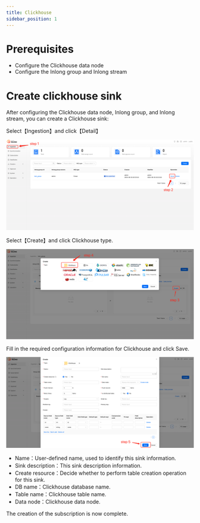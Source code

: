 ```yaml
---
title: Clickhouse
sidebar_position: 1
---
```


# Prerequisites
- Configure the Clickhouse data node
- Configure the Inlong group and Inlong stream

# Create clickhouse sink
After configuring the Clickhouse data node, Inlong group, and Inlong stream, you can create a Clickhouse sink:


Select【Ingestion】and click【Detail】

![](img/create_clickhouse_sink_1.png)

Select【Create】and click Clickhouse type.

![img.png](img/create_clickhouse_sink_2.png)

Fill in the required configuration information for Clickhouse and click Save.

![img.png](img/create_clickhouse_sink_3.png)
- Name：User-defined name, used to identify this sink information.
- Sink description：This sink description information.
- Create resource：Decide whether to perform table creation operation for this sink.
- DB name：Clickhouse database name.
- Table name：Clickhouse table name.
- Data node：Clickhouse data node.

The creation of the subscription is now complete.
